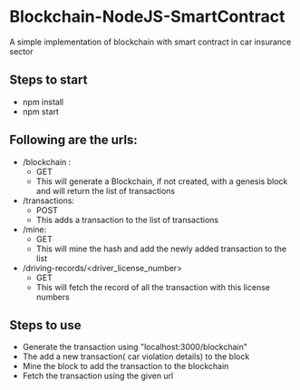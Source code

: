 # Blockchain-NodeJS-SmartContract
A simple implementation of blockchain with smart contract in car insurance sector

## Steps to start
* npm install
* npm start


## Following are the urls:
* /blockchain : 
    * GET
    * This will generate a Blockchain, if not created, with a genesis block and will return the list of transactions
* /transactions: 
    * POST
    * This adds a transaction to the list of transactions
* /mine:
    * GET
    * This will mine the hash and add the newly added transaction to the list
* /driving-records/<driver_license_number>
    * GET
    * This will fetch the record of all the transaction with this license numbers

## Steps to use
* Generate the transaction using "localhost:3000/blockchain"
* The add a new transaction( car violation details) to the block
* Mine the block to add the transaction to the blockchain
* Fetch the transaction using the given url